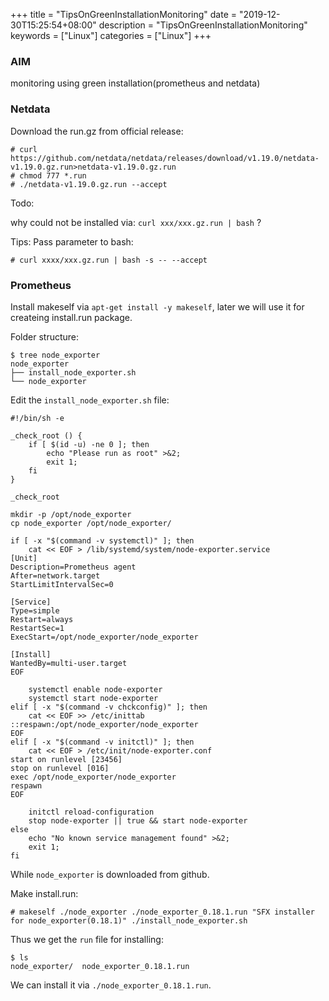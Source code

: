+++
title = "TipsOnGreenInstallationMonitoring"
date = "2019-12-30T15:25:54+08:00"
description = "TipsOnGreenInstallationMonitoring"
keywords = ["Linux"]
categories = ["Linux"]
+++
### AIM
monitoring using green installation(prometheus and netdata)
### Netdata
Download the run.gz from official release:     

```
# curl https://github.com/netdata/netdata/releases/download/v1.19.0/netdata-v1.19.0.gz.run>netdata-v1.19.0.gz.run
# chmod 777 *.run
# ./netdata-v1.19.0.gz.run --accept
```
Todo:    

why could not be installed via:    `curl xxx/xxx.gz.run | bash` ?   

Tips: Pass parameter to bash:    

```
# curl xxxx/xxx.gz.run | bash -s -- --accept
```
### Prometheus
Install makeself via `apt-get install -y makeself`, later we will use it for createing install.run package.   

Folder structure:    

```
$ tree node_exporter 
node_exporter
├── install_node_exporter.sh
└── node_exporter
```
Edit the `install_node_exporter.sh` file:     

```
#!/bin/sh -e

_check_root () {
    if [ $(id -u) -ne 0 ]; then
        echo "Please run as root" >&2;
        exit 1;
    fi
}

_check_root

mkdir -p /opt/node_exporter
cp node_exporter /opt/node_exporter/

if [ -x "$(command -v systemctl)" ]; then
    cat << EOF > /lib/systemd/system/node-exporter.service
[Unit]
Description=Prometheus agent
After=network.target
StartLimitIntervalSec=0

[Service]
Type=simple
Restart=always
RestartSec=1
ExecStart=/opt/node_exporter/node_exporter

[Install]
WantedBy=multi-user.target
EOF

    systemctl enable node-exporter
    systemctl start node-exporter
elif [ -x "$(command -v chckconfig)" ]; then
    cat << EOF >> /etc/inittab
::respawn:/opt/node_exporter/node_exporter
EOF
elif [ -x "$(command -v initctl)" ]; then
    cat << EOF > /etc/init/node-exporter.conf
start on runlevel [23456]
stop on runlevel [016]
exec /opt/node_exporter/node_exporter
respawn
EOF

    initctl reload-configuration
    stop node-exporter || true && start node-exporter
else
    echo "No known service management found" >&2;
    exit 1;
fi
```

While `node_exporter` is downloaded from github.    

Make install.run:    

```
# makeself ./node_exporter ./node_exporter_0.18.1.run "SFX installer for node_exporter(0.18.1)" ./install_node_exporter.sh
```

Thus we get the `run` file for installing:     

```
$ ls
node_exporter/  node_exporter_0.18.1.run
```
We can install it via `./node_exporter_0.18.1.run`.    
